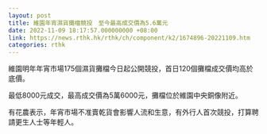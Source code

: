 ```yaml
---
layout: post
title: 維園年宵濕貨攤檔競投　至今最高成交價為5.6萬元
date: 2022-11-09 18:17:57.000000000 +08:00
link: https://news.rthk.hk/rthk/ch/component/k2/1674896-20221109.htm
categories: rthk
---
```


維園明年年宵市場175個濕貨攤檔今日起公開競投，首日120個攤檔成交價均高於底價。

最低8000元成交，最高成交價為5萬6000元，攤檔位於維園中央銅像附近。

有花農表示，年宵市場不准賣乾貨會影響人流和生意，有外行人首次競投，打算聘請更生人士等年輕人。
